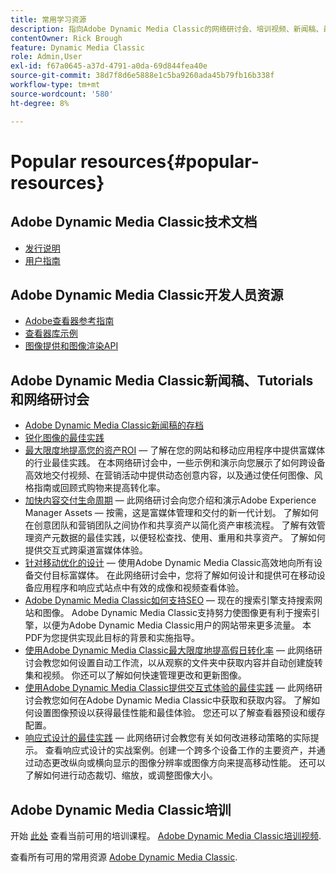 ```yaml
---
title: 常用学习资源
description: 指向Adobe Dynamic Media Classic的网络研讨会、培训视频、新闻稿、最佳实践信息和开发人员资源的链接。
contentOwner: Rick Brough
feature: Dynamic Media Classic
role: Admin,User
exl-id: f67a0645-a37d-4791-a0da-69d844fea40e
source-git-commit: 38d7f8d6e5888e1c5ba9260ada45b79fb16b338f
workflow-type: tm+mt
source-wordcount: '580'
ht-degree: 8%

---
```


# Popular resources{#popular-resources}

## Adobe Dynamic Media Classic技术文档

* [发行说明](https://experienceleague.adobe.com/docs/dynamic-media-developer-resources/release-notes/s7rn2017.html)
* [用户指南](introduction.md)

## Adobe Dynamic Media Classic开发人员资源

* [Adobe查看器参考指南](https://experienceleague.adobe.com/docs/dynamic-media-developer-resources.html)
* [查看器库示例](https://landing.adobe.com/en/na/dynamic-media/ctir-2755/live-demos.html)
* [图像提供和图像渲染API](https://experienceleague.adobe.com/docs/dynamic-media-developer-resources.html)

## Adobe Dynamic Media Classic新闻稿、Tutorials和网络研讨会

* [Adobe Dynamic Media Classic新闻稿的存档](/help/using/dynamic-media-newsletter.md)
* [锐化图像的最佳实践](/help/using/assets/s7_sharpening_images.pdf)
* [最大限度地提高您的资产ROI](https://adobecustomersuccess.adobeconnect.com/p5ar3hfrrec/?launcher=false&amp;fcsContent=true&amp;pbMode=normal&amp;proto=true)  — 了解在您的网站和移动应用程序中提供富媒体的行业最佳实践。 在本网络研讨会中，一些示例和演示向您展示了如何跨设备高效地交付视频、在营销活动中提供动态创意内容，以及通过使任何图像、风格指南或回顾式购物来提高转化率。
* [加快内容交付生命周期](https://adobecustomersuccess.adobeconnect.com/p88ducm9pqv/)  — 此网络研讨会向您介绍和演示Adobe Experience Manager Assets — 按需，这是富媒体管理和交付的新一代计划。 了解如何在创意团队和营销团队之间协作和共享资产以简化资产审核流程。 了解有效管理资产元数据的最佳实践，以便轻松查找、使用、重用和共享资产。 了解如何提供交互式跨渠道富媒体体验。
* [针对移动优化的设计](https://adobecustomersuccess.adobeconnect.com/p6oqd3wydif/?launcher=false&amp;fcsContent=true&amp;pbMode=normal&amp;proto=true)  — 使用Adobe Dynamic Media Classic高效地向所有设备交付目标富媒体。 在此网络研讨会中，您将了解如何设计和提供可在移动设备应用程序和响应式站点中有效的成像和视频查看体验。
* [Adobe Dynamic Media Classic如何支持SEO](/help/using/assets/s7_seo.pdf)  — 现在的搜索引擎支持搜索网站和图像。 Adobe Dynamic Media Classic支持努力使图像更有利于搜索引擎，以便为Adobe Dynamic Media Classic用户的网站带来更多流量。 本PDF为您提供实现此目标的背景和实施指导。
* [使用Adobe Dynamic Media Classic最大限度地提高假日转化率](https://adobecustomersuccess.adobeconnect.com/p32n1yr85c9/?proto=true)  — 此网络研讨会教您如何设置自动工作流，以从观察的文件夹中获取内容并自动创建旋转集和视频。 你还可以了解如何快速管理更改和更新图像。
* [使用Adobe Dynamic Media Classic提供交互式体验的最佳实践](https://seminars.adobeconnect.com/p7wb8ej3u6d/)  — 此网络研讨会教您如何在Adobe Dynamic Media Classic中获取和获取内容。 了解如何设置图像预设以获得最佳性能和最佳体验。 您还可以了解查看器预设和缓存配置。
* [响应式设计的最佳实践](https://offers.adobe.com/en/na/marketing/landings/_40458_responsive_design_live_on_demand_webinar.html)  — 此网络研讨会教您有关如何改进移动策略的实际提示。 查看响应式设计的实战案例。创建一个跨多个设备工作的主要资产，并通过动态更改纵向或横向显示的图像分辨率或图像方向来提高移动性能。 还可以了解如何进行动态裁切、缩放，或调整图像大小。

## Adobe Dynamic Media Classic培训

开始 [此处](https://training.adobe.com/training/courses.html#product=adobe-scene7) 查看当前可用的培训课程。
[Adobe Dynamic Media Classic培训视频](https://experienceleague.adobe.com/docs/dynamic-media-classic/using/intro/training-videos.html#intro).

查看所有可用的常用资源 [Adobe Dynamic Media Classic](home.md).
